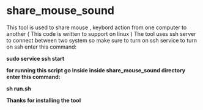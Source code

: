 # share_mouse_sound
This tool is used to share mouse , keybord action from one computer to another ( This code is written to support on linux )
The tool uses ssh server to connect between two system so make sure to turn on ssh service to turn on ssh enter this command: 

<b>sudo service ssh start<b>

for running this script go inside inside share_mouse_sound directory enter this command:
  
  sh run.sh

Thanks for installing the tool 
